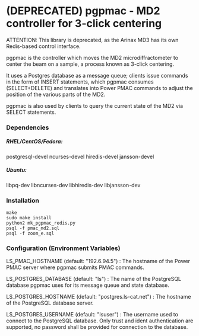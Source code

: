 # (DEPRECATED) pgpmac - MD2 controller for 3-click centering 
ATTENTION: This library is deprecated, as the Arinax MD3 has its own Redis-based control interface.

pgpmac is the controller which moves the MD2 microdiffractometer to center the beam on a sample, a process known 
as 3-click centering.

It uses a Postgres database as a message queue; clients issue commands in the form of INSERT statements, which 
pgpmac consumes (SELECT+DELETE) and translates into Power PMAC commands to adjust the position of the various 
parts of the MD2.

pgpmac is also used by clients to query the current state of the MD2 via SELECT statements.

### Dependencies
##### RHEL/CentOS/Fedora:
postgresql-devel
ncurses-devel
hiredis-devel
jansson-devel

##### Ubuntu:
libpq-dev
libncurses-dev
libhiredis-dev
libjansson-dev

### Installation
```
make
sudo make install
python2 mk_pgpmac_redis.py
psql -f pmac_md2.sql
psql -f zoom_e.sql
```

### Configuration (Environment Variables)

LS_PMAC_HOSTNAME (default: "192.6.94.5") : The hostname of the Power PMAC server where pgpmac submits PMAC commands.

LS_POSTGRES_DATABASE (default: "ls") : The name of the PostgreSQL database pgpmac uses for its message queue and state database.

LS_POSTGRES_HOSTNAME (default: "postgres.ls-cat.net") : The hostname of the PostgreSQL database server.

LS_POSTGRES_USERNAME (default: "lsuser") : The username used to connect to the PostgreSQL database. Only trust and ident authentication are supported, no password shall be provided for connection to the database.

